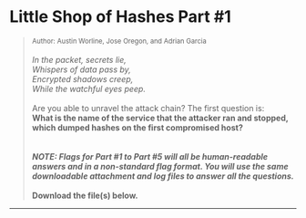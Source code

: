 # Little Shop of Hashes Part #1

> <small>Author: Austin Worline, Jose Oregon, and Adrian Garcia</small><br><br><i> In the packet, secrets lie,<br> Whispers of data pass by,<br> Encrypted shadows creep,<br> While the watchful eyes peep.<br> </i> <br> Are you able to unravel the attack chain? The first question is:<br> <b>What is the name of the service that the attacker ran and stopped, which dumped hashes on the first compromised host?</b> <br> <br><br> <i><b>NOTE: Flags for Part #1 to Part #5 will all be human-readable answers and in a non-standard flag format. You will use the same downloadable attachment and log files to answer all the questions.</i></b> <br><br> <b>Download the file(s) below.</b>


-------------------

